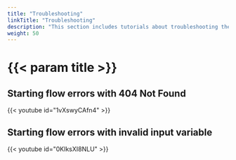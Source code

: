 ```yaml
---
title: "Troubleshooting"
linkTitle: "Troubleshooting"
description: "This section includes tutorials about troubleshooting the Cortex Innovation platform."
weight: 50
---
```


# {{< param title >}}

## Starting flow errors with 404 Not Found
{{< youtube id="1vXswyCAfn4" >}}

## Starting flow errors with invalid input variable
{{< youtube id="0KIksXI8NLU" >}}
